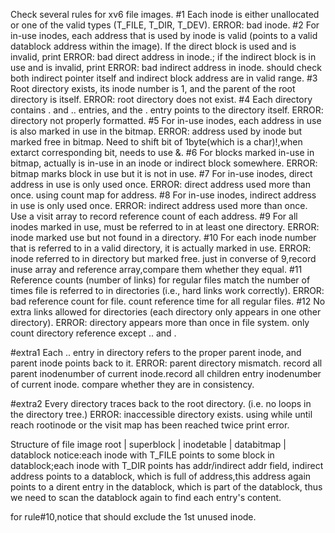 Check several rules for xv6 file images.
#1
Each inode is either unallocated or one of the valid types (T_FILE, T_DIR, T_DEV). ERROR: bad inode.
#2
For in-use inodes, each address that is used by inode is valid (points to a valid datablock address within the image). If the direct block is used and is invalid, print ERROR: bad direct address in inode.; if the indirect block is in use and is invalid, print ERROR: bad indirect address in inode.
should check both indirect pointer itself and indirect block address are in valid range.
#3
Root directory exists, its inode number is 1, and the parent of the root directory is itself. ERROR: root directory does not exist.
#4
Each directory contains . and .. entries, and the . entry points to the directory itself. ERROR: directory not properly formatted.
#5
For in-use inodes, each address in use is also marked in use in the bitmap. ERROR: address used by inode but marked free in bitmap. 
Need to shift bit of 1byte(which is a char)!,when extarct corresponding bit, needs to use &.
#6
For blocks marked in-use in bitmap, actually is in-use in an inode or indirect block somewhere. ERROR: bitmap marks block in use but it is not in use.
#7
For in-use inodes, direct address in use is only used once. ERROR: direct address used more than once.
using count map for address.
#8
For in-use inodes, indirect address in use is only used once. ERROR: indirect address used more than once. Use a visit array to record reference count of each address.
#9
For all inodes marked in use, must be referred to in at least one directory. ERROR: inode marked use but not found in a directory.
#10
For each inode number that is referred to in a valid directory, it is actually marked in use. ERROR: inode referred to in directory but marked free. just in converse of 9,record inuse array and reference array,compare them whether they equal.
#11
Reference counts (number of links) for regular files match the number of times file is referred to in directories (i.e., hard links work correctly). ERROR: bad reference count for file.
count reference time for all regular files.
#12
No extra links allowed for directories (each directory only appears in one other directory). ERROR: directory appears more than once in file system.
only count directory reference except .. and .

#extra1
Each .. entry in directory refers to the proper parent inode, and parent inode points back to it. ERROR: parent directory mismatch.
record all parent inodenumber of current inode.record all children entry inodenumber of current inode. compare whether they are in consistency.

#extra2
Every directory traces back to the root directory. (i.e. no loops in the directory tree.) ERROR: inaccessible directory exists.
using while until reach rootinode or the visit map has been reached twice print error.

Structure of file image
root | superblock | inodetable | databitmap | datablock
notice:each inode with T_FILE points to some block in datablock;each inode with T_DIR points has addr/indirect addr field, indirect address points to a datablock, which is full of address,this address again points to a dirent entry in the datablock, which is part of the datablock, thus we need to scan the datablock again to find each entry's content.

for rule#10,notice that should exclude the 1st unused inode.
